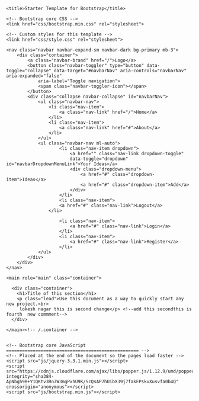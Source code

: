 <!doctype html>
<html lang="en">
  <head>
    <meta charset="utf-8">
    <meta name="viewport" content="width=device-width, initial-scale=1, shrink-to-fit=no">
    <meta name="description" content="">
    <meta name="author" content="">
    <script defer src="https://use.fontawesome.com/releases/v5.0.8/js/fontawesome.js"
     integrity="sha384-7ox8Q2yzO/uWircfojVuCQOZl+ZZBg2D2J5nkpLqzH1HY0C1dHlTKIbpRz/LG23c" crossorigin="anonymous"></script>

    <title>Starter Template for Bootstrap</title>

    <!-- Bootstrap core CSS -->
    <link href="css/bootstrap.min.css" rel="stylesheet">

    <!-- Custom styles for this template -->
    <link href="css/style.css" rel="stylesheet">
  </head>

  <body>

    <nav class="navbar navbar-expand-sm navbar-dark bg-primary mb-3">
        <div class="container">
            <a class="navbar-brand" href="/">Logo</a>
            <button class="navbar-toggler" type="button" data-toggle="collapse" data-target="#navbarNav" aria-controls="navbarNav" aria-expanded="false"
                aria-label="Toggle navigation">
                <span class="navbar-toggler-icon"></span>
            </button>
            <div class="collapse navbar-collapse" id="navbarNav">
                <ul class="navbar-nav">
                    <li class="nav-item">
                        <a class="nav-link" href="/">Home</a>
                    </li>
                    <li class="nav-item">
                        <a class="nav-link" href="#">About</a>
                    </li>
                </ul>
                <ul class="navbar-nav ml-auto">
                        <li class="nav-item dropdown">
                            <a href="" class="nav-link dropdown-toggle"
                            data-toggle="dropdown" id="navbarDropdownMenuLink">Your Ideas</a>
                            <div class="dropdown-menu">
                                <a href="#" class="dropdown-item">Ideas</a>
                                <a href="#" class="dropdown-item">Add</a>
                            </div>
                        </li>
                        <li class="nav-item">
                        <a href="#" class="nav-link">Logout</a>
                    </li>

                        <li class="nav-item">
                            <a href="#" class="nav-link">Login</a>
                        </li>
                        <li class="nav-item">
                            <a href="#" class="nav-link">Register</a>
                        </li>
                </ul>
            </div>
        </div>
    </nav>

    <main role="main" class="container">

      <div class="container">
        <h1>Title of this section</h1>
        <p class="lead">Use this document as a way to quickly start any new project.<br>
         lokesh nagar this is second change</p> <!--add this secondthis is fourth  new commment-->
      </div>

    </main><!-- /.container -->


    <!-- Bootstrap core JavaScript
    ================================================== -->
    <!-- Placed at the end of the document so the pages load faster -->
    <script src="js/jquery-3.3.1.min.js"></script>
    <script src="https://cdnjs.cloudflare.com/ajax/libs/popper.js/1.12.9/umd/popper.min.js"
    integrity="sha384-ApNbgh9B+Y1QKtv3Rn7W3mgPxhU9K/ScQsAP7hUibX39j7fakFPskvXusvfa0b4Q" crossorigin="anonymous"></script>
    <script src="js/bootstrap.min.js"></script>
  </body>
</html>

